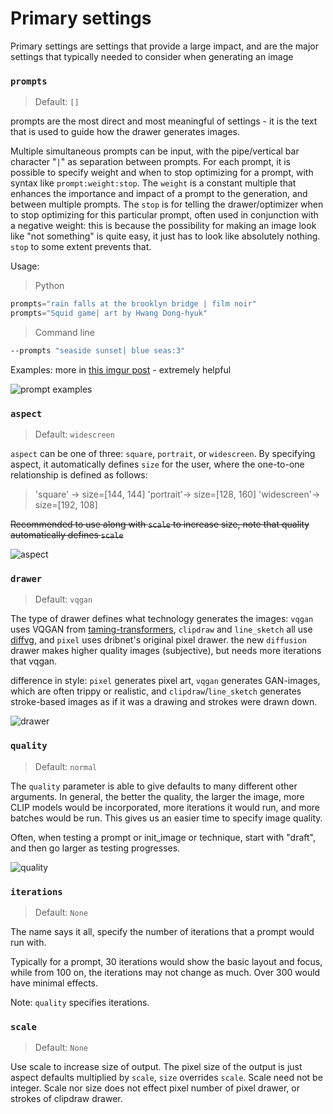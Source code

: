 # Primary settings

Primary settings are settings that provide a large impact, and are the major settings that typically needed to consider when generating an image

### `prompts`

> Default: `[]`

prompts are the most direct and most meaningful of settings - it is the text that is used to guide how the drawer generates images.

Multiple simultaneous prompts can be input, with the pipe/vertical bar character "`|`" as separation between prompts. For each prompt, it is possible to specify weight and when to stop optimizing for a prompt, with syntax like `prompt:weight:stop`. The `weight` is a constant multiple that enhances the importance and impact of a prompt to the generation, and between multiple prompts. The `stop` is for telling the drawer/optimizer when to stop optimizing for this particular prompt, often used in conjunction with a negative weight: this is because the possibility for making an image look like "not something" is quite easy, it just has to look like absolutely nothing. `stop` to some extent prevents that.

Usage:

> Python

```python
prompts="rain falls at the brooklyn bridge | film noir"
prompts="Squid game| art by Hwang Dong-hyuk"
```

> Command line

```bash
--prompts "seaside sunset| blue seas:3"
```

Examples: more in [this imgur post](https://imgur.com/a/SnSIQRu) - extremely helpful

![prompt examples](primary-settings/image-20211101233930703.png)

### `aspect`

> Default: `widescreen`

`aspect` can be one of three: `square`, `portrait`, or `widescreen`. By specifying aspect, it automatically defines `size` for the user, where the one-to-one relationship is defined as follows:

> 'square' -> size=\[144, 144] 'portrait'-> size=\[128, 160] 'widescreen'-> size=\[192, 108]

~~Recommended to use along with `scale` to increase size, note that quality automatically defines `scale`~~

![aspect](primary-settings/aspect.png)

### `drawer`

> Default: `vqgan`

The type of drawer defines what technology generates the images: `vqgan` uses VQGAN from [taming-transformers](https://github.com/CompVis/taming-transformers), `clipdraw` and `line_sketch` all use [diffvg](https://github.com/BachiLi/diffvg), and `pixel` uses dribnet's original pixel drawer. the new `diffusion` drawer makes higher quality images (subjective), but needs more iterations that vqgan.

difference in style: `pixel` generates pixel art, `vqgan` generates GAN-images, which are often trippy or realistic, and `clipdraw`/`line_sketch` generates stroke-based images as if it was a drawing and strokes were drawn down.&#x20;

![drawer](primary-settings/drawers.png)

### `quality`

> Default: `normal`

The `quality` parameter is able to give defaults to many different other arguments. In general, the better the quality, the larger the image, more CLIP models would be incorporated, more iterations it would run, and more batches would be run. This gives us an easier time to specify image quality.

Often, when testing a prompt or init\_image or technique, start with "draft", and then go larger as testing progresses.

![quality](primary-settings/quality.png)

### `iterations`

> Default: `None`

The name says it all, specify the number of iterations that a prompt would run with.

Typically for a prompt, 30 iterations would show the basic layout and focus, while from 100 on, the iterations may not change as much. Over 300 would have minimal effects.

Note: `quality` specifies iterations.

### `scale`

> Default: `None`

Use scale to increase size of output. The pixel size of the output is just aspect defaults multiplied by `scale`, `size` overrides `scale`. Scale need not be integer. Scale nor size does not effect pixel number of pixel drawer, or strokes of clipdraw drawer.
